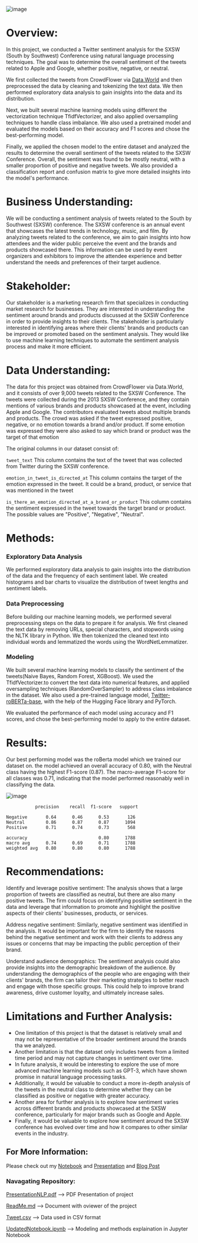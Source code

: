 ![image](https://user-images.githubusercontent.com/45716414/235999747-309c7d99-0c06-4ba9-b568-6e0784437ca7.png)

# Overview:

In this project, we conducted a Twitter sentiment analysis for the SXSW (South by Southwest) Conference using natural language processing techniques. The goal was to determine the overall sentiment of the tweets related to Apple and Google, whether positive, negative, or neutral.

We first collected the tweets from  CrowdFlower via [Data.World](https://data.world/crowdflower/brands-and-product-emotions) and then preprocessed the data by cleaning and tokenizing the text data. We then performed exploratory data analysis to gain insights into the data and its distribution.

Next, we built several machine learning models using different the vectorization technique TfidfVectorizer, and also applied oversampling techniques to handle class imbalance. We also used a pretrained model and evaluated the models based on their accuracy and F1 scores and chose the best-performing model.

Finally, we applied the chosen model to the entire dataset and analyzed the results to determine the overall sentiment of the tweets related to the SXSW Conference. Overall, the sentiment was found to be mostly neutral, with a smaller proportion of positive and negative tweets. We also provided a classification report and confusion matrix to give more detailed insights into the model's performance.


# Business Understanding:
We will be conducting a sentiment analysis of tweets related to the South by Southwest (SXSW) conference. The SXSW conference is an annual event that showcases the latest trends in technology, music, and film. By analyzing tweets related to the conference, we aim to gain insights into how attendees and the wider public perceive the event and the brands and products showcased there. This information can be used by event organizers and exhibitors to improve the attendee experience and better understand the needs and preferences of their target audience.

# Stakeholder:
Our stakeholder is a marketing research firm that specializes in conducting market research for businesses. They are interested in understanding the sentiment around brands and products discussed at the SXSW Conference in order to provide insights to their clients. The stakeholder is particularly interested in identifying areas where their clients' brands and products can be improved or promoted based on the sentiment analysis. They would like to use machine learning techniques to automate the sentiment analysis process and make it more efficient.

# Data Understanding:
The data for this project was obtained from CrowdFlower via Data.World, and it consists of over 9,000 tweets related to the SXSW Conference. The tweets were collected during the 2013 SXSW Conference, and they contain mentions of various brands and products showcased at the event, including Apple and Google. The contributors evaluated tweets about multiple brands and products. The crowd was asked if the tweet expressed positive, negative, or no emotion towards a brand and/or product. If some emotion was expressed they were also asked to say which brand or product was the target of that emotion

The original columns in our dataset consist of:

 `tweet_text` This column contains the text of the tweet that was collected from Twitter during the SXSW conference.

`emotion_in_tweet_is_directed_at` This column contains the target of the emotion expressed in the tweet. It could be a brand, product, or service that was mentioned in the tweet

`is_there_an_emotion_directed_at_a_brand_or_product` This column contains the sentiment expressed in the tweet towards the target brand or product. The possible values are "Positive", "Negative", "Neutral".

# Methods:
### Exploratory Data Analysis
We performed exploratory data analysis to gain insights into the distribution of the data and the frequency of each sentiment label. We created histograms and bar charts to visualize the distribution of tweet lengths and sentiment labels.
### Data Preprocessing
Before building our machine learning models, we performed several preprocessing steps on the data to prepare it for analysis. We first cleaned the text data by removing URLs, special characters, and stopwords using the NLTK library in Python. We then tokenized the cleaned text into individual words and lemmatized the words using the WordNetLemmatizer.

### Modeling
We built several machine learning models to classify the sentiment of the tweets(Naive Bayes, Random Forest, XGBoost). We used the TfidfVectorizer.to convert the text data into numerical features, and applied oversampling techniques (RandomOverSampler) to address class imbalance in the dataset. We also used a pre-trained language model, [Twitter-roBERTa-base](https://huggingface.co/cardiffnlp/twitter-roberta-base-sentiment), with the help of the Hugging Face library and PyTorch.

We evaluated the performance of each model using accuracy and F1 scores, and chose the best-performing model to apply to the entire dataset.

# Results: 
Our best performing model was the roBerta model which we trained our dataset on. the model achieved an overall accuracy of 0.80, with the Neutral class having the highest F1-score (0.87). The macro-average F1-score for all classes was 0.71, indicating that the model performed reasonably well in classifying the data.

![image](https://user-images.githubusercontent.com/45716414/235820311-c6eb413c-4d07-4513-8ba7-7564872359d0.png)



               precision    recall  f1-score   support

    Negative       0.64      0.46      0.53       126
    Neutral        0.86      0.87      0.87      1094
    Positive       0.71      0.74      0.73       568

    accuracy                           0.80      1788
    macro avg      0.74      0.69      0.71      1788
    weighted avg   0.80      0.80      0.80      1788

# Recommendations:
Identify and leverage positive sentiment: The analysis shows that a large proportion of tweets are classified as neutral, but there are also many positive tweets. The firm could focus on identifying positive sentiment in the data and leverage that information to promote and highlight the positive aspects of their clients' businesses, products, or services.

Address negative sentiment: Similarly, negative sentiment was identified in the analysis. It would be important for the firm to identify the reasons behind the negative sentiment and work with their clients to address any issues or concerns that may be impacting the public perception of their brand.

Understand audience demographics: The sentiment analysis could also provide insights into the demographic breakdown of the audience. By understanding the demographics of the people who are engaging with their clients' brands, the firm can tailor their marketing strategies to better reach and engage with those specific groups. This could help to improve brand awareness, drive customer loyalty, and ultimately increase sales.

# Limitations and Further Analysis:
- One limitation of this project is that the dataset is relatively small and may not be representative of the broader sentiment around the brands tha we analyzed.
- Another limitation is that the dataset only includes tweets from a limited time period and may not capture changes in sentiment over time.
- In future analysis, it would be interesting to explore the use of more advanced machine learning models such as GPT-3, which have shown promise in natural language processing tasks.
- Additionally, it would be valuable to conduct a more in-depth analysis of the tweets in the neutral class to determine whether they can be classified as positive or negative with greater accuracy.
- Another area for further analysis is to explore how sentiment varies across different brands and products showcased at the SXSW conference, particularly for major brands such as Google and Apple.
- Finally, it would be valuable to explore how sentiment around the SXSW conference has evolved over time and how it compares to other similar events in the industry.

## For More Information:
Please check out my [Notebook](https://github.com/inagib21/TweetSentiment/blob/main/UpdatedNotebook.ipynb) and [Presentation](https://github.com/inagib21/TweetSentiment/blob/main/PresentationNLP.pdf) and [Blog Post](https://medium.com/@inagib21/twitter-sentiment-analysis-for-sxsw-conference-892acd37dc52)

### Navagating Repository:
[PresentationNLP.pdf](https://github.com/inagib21/TweetSentiment/blob/main/PresentationNLP.pdf) --> PDF Presentation of project

[ReadMe.md](https://github.com/inagib21/TweetSentiment/blob/main/ReadMe.md) --> Document with oviewer of the project

[Tweet.csv](https://github.com/inagib21/TweetSentiment/blob/main/Tweet.csv) --> Data used in CSV format

[UpdatedNotebook.ipynb](https://github.com/inagib21/TweetSentiment/blob/main/UpdatedNotebook.ipynb) --> Modeling and methods explaination in Jupyter Notebook

